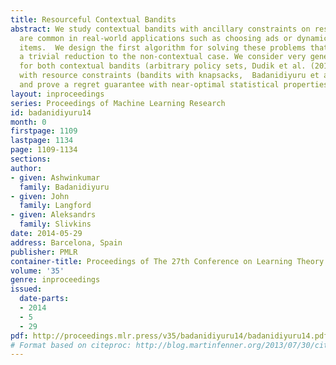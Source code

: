 ```yaml
---
title: Resourceful Contextual Bandits
abstract: We study contextual bandits with ancillary constraints on resources, which
  are common in real-world applications such as choosing ads or dynamic pricing of
  items.  We design the first algorithm for solving these problems that improves over
  a trivial reduction to the non-contextual case. We consider very general settings
  for both contextual bandits (arbitrary policy sets, Dudik et al. (2011)) and bandits
  with resource constraints (bandits with knapsacks,  Badanidiyuru et al. (2013a)),
  and prove a regret guarantee with near-optimal statistical properties.
layout: inproceedings
series: Proceedings of Machine Learning Research
id: badanidiyuru14
month: 0
firstpage: 1109
lastpage: 1134
page: 1109-1134
sections: 
author:
- given: Ashwinkumar
  family: Badanidiyuru
- given: John
  family: Langford
- given: Aleksandrs
  family: Slivkins
date: 2014-05-29
address: Barcelona, Spain
publisher: PMLR
container-title: Proceedings of The 27th Conference on Learning Theory
volume: '35'
genre: inproceedings
issued:
  date-parts:
  - 2014
  - 5
  - 29
pdf: http://proceedings.mlr.press/v35/badanidiyuru14/badanidiyuru14.pdf
# Format based on citeproc: http://blog.martinfenner.org/2013/07/30/citeproc-yaml-for-bibliographies/
---
```

